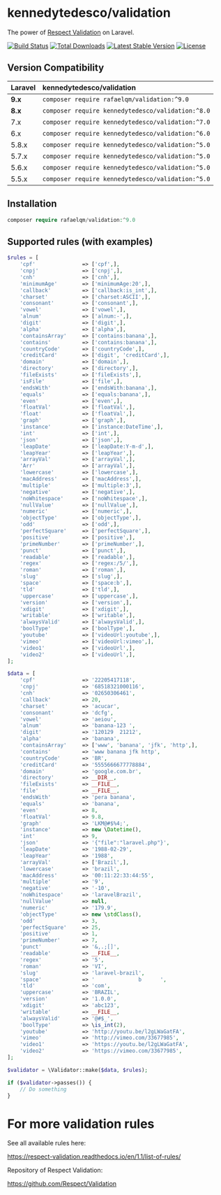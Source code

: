 kennedytedesco/validation
==========

The power of [Respect Validation](https://github.com/Respect/Validation) on Laravel.

[![Build Status](https://travis-ci.org/KennedyTedesco/Validation.svg)](https://travis-ci.org/KennedyTedesco/Validation)
[![Total Downloads](https://poser.pugx.org/KennedyTedesco/Validation/downloads.svg)](https://packagist.org/packages/KennedyTedesco/Validation)
[![Latest Stable Version](https://poser.pugx.org/KennedyTedesco/Validation/v/stable.svg)](https://packagist.org/packages/KennedyTedesco/Validation)
[![License](https://poser.pugx.org/orchestra/testbench/license)](https://packagist.org/packages/orchestra/testbench)

## Version Compatibility

 Laravel  | kennedytedesco/validation
:---------|:----------
**9.x**  | `composer require rafaelqm/validation:^9.0` 
**8.x**  | `composer require kennedytedesco/validation:^8.0`
 7.x  | `composer require kennedytedesco/validation:^7.0`
 6.x  | `composer require kennedytedesco/validation:^6.0`
 5.8.x    | `composer require kennedytedesco/validation:^5.0`
 5.7.x    | `composer require kennedytedesco/validation:^5.0`
 5.6.x    | `composer require kennedytedesco/validation:^5.0`
 5.5.x    | `composer require kennedytedesco/validation:^5.0`

## Installation

```php
composer require rafaelqm/validation:^9.0
```

## Supported rules (with examples)

```php
$rules = [
    'cpf'               => ['cpf',],
    'cnpj'              => ['cnpj',],
    'cnh'               => ['cnh',],
    'minimumAge'        => ['minimumAge:20',],
    'callback'          => ['callback:is_int',],
    'charset'           => ['charset:ASCII',],
    'consonant'         => ['consonant',],
    'vowel'             => ['vowel',],
    'alnum'             => ['alnum:-',],
    'digit'             => ['digit',],
    'alpha'             => ['alpha',],
    'containsArray'     => ['contains:banana',],
    'contains'          => ['contains:banana',],
    'countryCode'       => ['countryCode',],
    'creditCard'        => ['digit', 'creditCard',],
    'domain'            => ['domain',],
    'directory'         => ['directory',],
    'fileExists'        => ['fileExists',],
    'isFile'            => ['file',],
    'endsWith'          => ['endsWith:banana',],
    'equals'            => ['equals:banana',],
    'even'              => ['even',],
    'floatVal'          => ['floatVal',],
    'float'             => ['floatVal',],
    'graph'             => ['graph',],
    'instance'          => ['instance:DateTime',],
    'int'               => ['int',],
    'json'              => ['json',],
    'leapDate'          => ['leapDate:Y-m-d',],
    'leapYear'          => ['leapYear',],
    'arrayVal'          => ['arrayVal',],
    'Arr'               => ['arrayVal',],
    'lowercase'         => ['lowercase',],
    'macAddress'        => ['macAddress',],
    'multiple'          => ['multiple:3',],
    'negative'          => ['negative',],
    'noWhitespace'      => ['noWhitespace',],
    'nullValue'         => ['nullValue',],
    'numeric'           => ['numeric',],
    'objectType'        => ['objectType',],
    'odd'               => ['odd',],
    'perfectSquare'     => ['perfectSquare',],
    'positive'          => ['positive',],
    'primeNumber'       => ['primeNumber',],
    'punct'             => ['punct',],
    'readable'          => ['readable',],
    'regex'             => ['regex:/5/',],
    'roman'             => ['roman',],
    'slug'              => ['slug',],
    'space'             => ['space:b',],
    'tld'               => ['tld',],
    'uppercase'         => ['uppercase',],
    'version'           => ['version',],
    'xdigit'            => ['xdigit',],
    'writable'          => ['writable',],
    'alwaysValid'       => ['alwaysValid',],
    'boolType'          => ['boolType',],
    'youtube'           => ['videoUrl:youtube',],
    'vimeo'             => ['videoUrl:vimeo',],
    'video1'            => ['videoUrl',],
    'video2'            => ['videoUrl',],
];

$data = [
    'cpf'               => '22205417118',
    'cnpj'              => '68518321000116',
    'cnh'               => '02650306461',
    'callback'          => 20,
    'charset'           => 'acucar',
    'consonant'         => 'dcfg',
    'vowel'             => 'aeiou',
    'alnum'             => 'banana-123 ',
    'digit'             => '120129  21212',
    'alpha'             => 'banana',
    'containsArray'     => ['www', 'banana', 'jfk', 'http',],
    'contains'          => 'www banana jfk http',
    'countryCode'       => 'BR',
    'creditCard'        => '5555666677778884',
    'domain'            => 'google.com.br',
    'directory'         => __DIR__,
    'fileExists'        => __FILE__,
    'file'              => __FILE__,
    'endsWith'          => 'pera banana',
    'equals'            => 'banana',
    'even'              => 8,
    'floatVal'          => 9.8,
    'graph'             => 'LKM@#$%4;',
    'instance'          => new \Datetime(),
    'int'               => 9,
    'json'              => '{"file":"laravel.php"}',
    'leapDate'          => '1988-02-29',
    'leapYear'          => '1988',
    'arrayVal'          => ['Brazil',],
    'lowercase'         => 'brazil',
    'macAddress'        => '00:11:22:33:44:55',
    'multiple'          => '9',
    'negative'          => '-10',
    'noWhitespace'      => 'laravelBrazil',
    'nullValue'         => null,
    'numeric'           => '179.9',
    'objectType'        => new \stdClass(),
    'odd'               => 3,
    'perfectSquare'     => 25,
    'positive'          => 1,
    'primeNumber'       => 7,
    'punct'             => '&,.;[]',
    'readable'          => __FILE__,
    'regex'             => '5',
    'roman'             => 'VI',
    'slug'              => 'laravel-brazil',
    'space'             => '              b      ',
    'tld'               => 'com',
    'uppercase'         => 'BRAZIL',
    'version'           => '1.0.0',
    'xdigit'            => 'abc123',
    'writable'          => __FILE__,
    'alwaysValid'       => '@#$_',
    'boolType'          => \is_int(2),
    'youtube'           => 'http://youtu.be/l2gLWaGatFA',
    'vimeo'             => 'http://vimeo.com/33677985',
    'video1'            => 'https://youtu.be/l2gLWaGatFA',
    'video2'            => 'https://vimeo.com/33677985',
];

$validator = \Validator::make($data, $rules);

if ($validator->passes()) {
    // Do something
}
```

# For more validation rules

See all available rules here:

https://respect-validation.readthedocs.io/en/1.1/list-of-rules/

Repository of Respect Validation:

https://github.com/Respect/Validation
